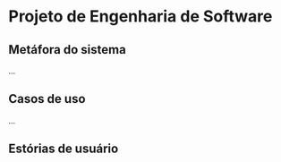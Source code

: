 # Projeto de Engenharia de Software

## Metáfora do sistema

...

## Casos de uso

...

## Estórias de usuário


